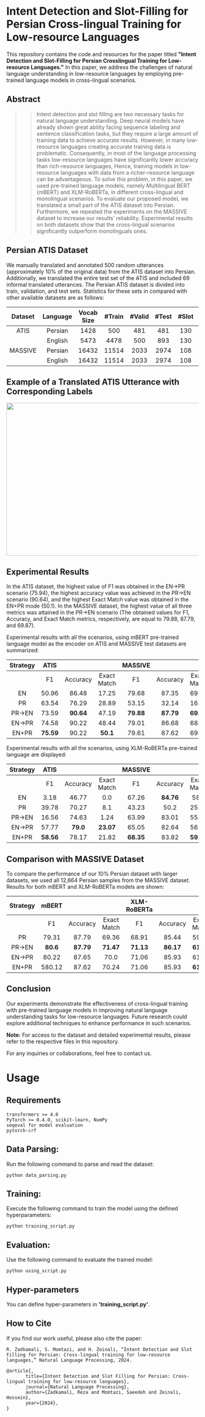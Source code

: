 # Intent Detection and Slot-Filling for Persian Cross-lingual Training for Low-resource Languages
This repository contains the code and resources for the paper titled **"Intent Detection and Slot-Filling for Persian Crosslingual Training for Low-resource Languages."** In this paper, we address the challenges of natural language understanding in low-resource languages by employing pre-trained language models in cross-lingual scenarios.

## Abstract

> > Intent detection and slot filling are two necessary tasks for natural language understanding. Deep neural models have already shown great ability facing sequence labeling and sentence classification tasks, but
they require a large amount of training data to achieve accurate results. However, in many low-resource languages creating accurate training data is problematic. Consequently, in most of the language processing tasks low-resource languages have significantly lower accuracy than rich-resource languages, Hence, training models in low-resource languages with data from a richer-resource language can be advantageous. To solve this problem, in this paper, we used pre-trained language models, namely Multilingual BERT (mBERT) and XLM-RoBERTa, in different cross-lingual and monolingual scenarios. To evaluate our proposed model, we translated a small part of the ATIS dataset into Persian. Furthermore, we repeated the experiments on the MASSIVE dataset to increase our results’ reliability. Experimental results on both datasets show that the cross-lingual scenarios significantly outperform monolinguals ones.

## Persian ATIS Dataset

We manually translated and annotated 500 random utterances (approximately 10% of the original data) from the ATIS dataset into Persian. Additionally, we translated the entire test set of the ATIS and included 69 informal translated utterances. The Persian ATIS dataset is divided into train, validation, and test sets. Statistics for these sets in compared with other available datasets are as follows:

| Dataset      | Language       | Vocab Size    | #Train        | #Valid        | #Test         | #Slot         | #Intent
| :---:        |     :---:      |    :---:      |    :---:      |    :---:      |    :---:      |    :---:      |    :---:      |
| ATIS         | Persian        | 1428          | 500           | 481           | 481           | 130           | 26            |
|              | English        | 5473          | 4478          | 500           | 893           | 130           | 26            |
| MASSIVE      | Persian        | 16432         | 11514         | 2033          | 2974          | 108           | 60            |
|              | English        | 16432         | 11514         | 2033          | 2974          | 108           | 60            |

## Example of a Translated ATIS Utterance with Corresponding Labels

<img src="https://github.com/MobinZadkamali/Intent-Detection-and-Slot-Filling-for-Persian-Crosslingual-Training-for-Low-resource-Languages/assets/37911344/56adafef-9d0e-4b16-8dcb-7c657eacf8bb" width="600" height="400">

## Experimental Results

In the ATIS dataset, the highest value of F1 was obtained in the EN→PR scenario (75.94), the highest accuracy value was achieved in the PR→EN scenario (90.64), and the highest Exact Match value was obtained in the EN+PR mode (50.1). In the MASSIVE dataset, the highest value of all three metrics was attained in the PR→EN scenario (The obtained values for F1, Accuracy, and Exact Match metrics, respectively, are equal to 79.88, 87.79, and 69.87).

Experimental results with all the scenarios, using mBERT pre-trained language model as the encoder on ATIS and MASSIVE test datasets are summarized:
 
|Strategy | ATIS                                         ||| MASSIVE                                     |||                 
| :---:   |     :---:      |    :---:      |    :---:      |    :---:      |    :---:      |    :---:      | 
|         |F1              |Accuracy       |Exact Match    | F1            |Accuracy       |Exact Match    |
|EN       |50.96           |86.48          |17.25          |79.68          |87.35          |69.43          |
|PR       |63.54           |76.29          |28.89          |53.15          |32.14          |16.57          |
|PR→EN    |73.59           |**90.64**      |47.19          |**79.88**      |**87.79**      |**69.87**      |
|EN→PR    |74.58           |90.22          |48.44          |79.01          |86.68          |68.72          |
|EN+PR    |**75.59**       |90.22          |**50.1**       |79.61          |87.62          |69.36          |

Experimental results with all the scenarios, using XLM-RoBERTa pre-trained language are displayed:

|Strategy | ATIS                                         ||| MASSIVE                                     |||                 
| :---:   |     :---:      |    :---:      |    :---:      |    :---:      |    :---:      |    :---:      | 
|         |F1              |Accuracy       |Exact Match    | F1            |Accuracy       |Exact Match    |
|EN       |3.18            |46.77          |0.0            |67.26          |**84.76**      |58.8           |
|PR       |39.78           | 70.27         |8.1            |43.23          |50.2           |25.15          |
|PR→EN    |16.56           |74.63          |1.24           |63.99          |83.01          |55.64          |
|EN→PR    |57.77           |**79.0**       |**23.07**      |65.05          |82.64          |56.82          |
|EN+PR    |**58.56**       |78.17          |21.82          |**68.35**      |83.82          |**59.91**      |

## Comparison with MASSIVE Dataset

To compare the performance of our 10% Persian dataset with larger datasets, we used all 12,664 Persian samples from the MASSIVE dataset. Results for both mBERT and XLM-RoBERTa models are shown:

|Strategy |       mBERT                                  |||              XLM-RoBERTa                    |||                 
| :---:   |     :---:      |    :---:      |    :---:      |    :---:      |    :---:      |    :---:      | 
|         |F1              |Accuracy       |Exact Match    | F1            |Accuracy       |Exact Match    |
|PR       |79.31           |87.79          |69.36          |68.91          |85.44          |59.27          |
|PR→EN    |**80.6**        |**87.79**      |**71.47**      |**71.13**      |**86.17**      |**61.97**      |
|EN→PR    |80.22           |87.65          |70.0           |71.06          |85.93          |61.43          |
|EN+PR    |580.12          |87.62          |70.24          |71.06          |85.93          |**61.97**      |

## Conclusion

Our experiments demonstrate the effectiveness of cross-lingual training with pre-trained language models in improving natural language understanding tasks for low-resource languages. Future research could explore additional techniques to enhance performance in such scenarios.

**Note:** For access to the dataset and detailed experimental results, please refer to the respective files in this repository.

For any inquiries or collaborations, feel free to contact us.

# Usage
## Requirements

    transformers >= 4.0
    PyTorch >= 0.4.0, scikit-learn, NumPy
    seqeval for model evaluation
    pytorch-crf

## Data Parsing:

Run the following command to parse and read the dataset:

    python data_parsing.py
    
## Training:

Execute the following command to train the model using the defined hyperparameters:

    python training_script.py
    
## Evaluation:

Use the following command to evaluate the trained model:

    python using_script.py

## Hyper-parameters

You can define hyper-parameters in **'training_script.py'**.

## How to Cite
If you find our work useful, please also cite the paper:
```
R. Zadkamali, S. Momtazi, and H. Zeinali, “Intent Detection and Slot Filling for Persian: Cross-lingual training for low-resource languages,” Natural Language Processing, 2024. 
```
```
@article{,
       title={Intent Detection and Slot Filling for Persian: Cross-lingual training for low-resource languages},
       journal={Natural Language Processing},
       author={Zadkamali, Reza and Momtazi, Saeedeh and Zeinali, Hossein},
       year={2024},
}
```
